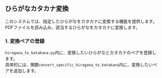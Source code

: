 ## ひらがなカタカナ変換

このシステムでは、指定したひらがなをカタカナに変換する機能を提供します。  
PDFファイルを読み込み、該当するひらがなをカタカナに変換します。

### 1. 変換ペアの登録

`hiragana_to_katakana.py`内に、変換したいひらがなとカタカナのペアを登録します。  
具体的には、関数`convert_specific_hiragana_to_katakana`内に、変換したいペアを追加します。
